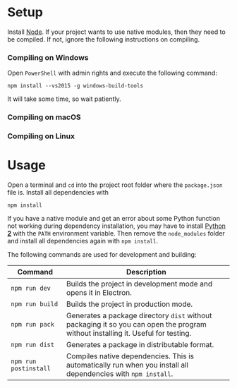 # Setup

Install [Node](https://nodejs.org/en/). If your project wants to use native modules, then they need to be compiled. If not, ignore the following instructions on compiling.

### Compiling on Windows

Open `PowerShell` with admin rights and execute the following command:

```
npm install --vs2015 -g windows-build-tools
```

It will take some time, so wait patiently.

### Compiling on macOS

### Compiling on Linux

# Usage

Open a terminal and `cd` into the project root folder where the `package.json` file is. Install all dependencies with

```
npm install
```

If you have a native module and get an error about some Python function not working during dependency installation, you may have to install [Python **2**](https://www.python.org/downloads/) with the `PATH` environment variable. Then remove the `node_modules` folder and install all dependencies again with `npm install`.

The following commands are used for development and building:

| Command               | Description                                                                                                                      |
| --------------------- | -------------------------------------------------------------------------------------------------------------------------------- |
| `npm run dev`         | Builds the project in development mode and opens it in Electron.                                                                 |
| `npm run build`       | Builds the project in production mode.                                                                                           |
| `npm run pack`        | Generates a package directory `dist` without packaging it so you can open the program without installing it. Useful for testing. |
| `npm run dist`        | Generates a package in distributable format.                                                                                     |
| `npm run postinstall` | Compiles native dependencies. This is automatically run when you install all dependencies with `npm install`.                    |
